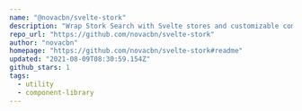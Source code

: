 ```yaml
---
name: "@novacbn/svelte-stork"
description: "Wrap Stork Search with Svelte stores and customizable components."
repo_url: "https://github.com/novacbn/svelte-stork"
author: "novacbn"
homepage: "https://github.com/novacbn/svelte-stork#readme"
updated: "2021-08-09T08:30:59.154Z"
github_stars: 1
tags: 
  - utility
  - component-library
---
```

